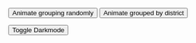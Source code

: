 <link href="style.css" rel="stylesheet" type="text/css" />

<button id="random-button">Animate grouping randomly</button>
<button id="grid-button">Animate grouped by district</button>


<button id="toggle-background">Toggle Darkmode</button>

<div id="filter-container">
</div>

<div id='my-canvas'>
</div>
<svg width="1000" height="900"></svg>

<script>
import d3 from "src/external/d3.v5.js"
import mp2 from "https://lively-kernel.org/lively4/BP2019RH1/scratch/individualsAsPoints/regl/npm-modules/npm-mouse-position.js"
import mb2 from "https://lively-kernel.org/lively4/BP2019RH1/scratch/individualsAsPoints/regl/npm-modules/npm-mouse-pressed.js" 
import Noose from "https://lively-kernel.org/lively4/BP2019RH1/scratch/individualsAsPoints/regl/npm-modules/npm-noose.js"

import { AVFParser } from "https://lively-kernel.org/voices/parsing-data/avf-parser.js"
import { ReGL } from "https://lively-kernel.org/lively4/BP2019RH1/scratch/individualsAsPoints/regl/npm-modules/regl-point-wrapper.js"
import { addSelectionEventListener } from "https://lively-kernel.org/lively4/BP2019RH1/scratch/individualsAsPoints/regl/point-selection.js"
import { Selector } from "https://lively-kernel.org/lively4/BP2019RH1/scratch/individualsAsPoints/regl/point-selection2.js"
import { Filterer } from "https://lively-kernel.org/lively4/BP2019RH1/scratch/individualsAsPoints/regl/point-filter.js"

// Some constants to use
const MAX_WIDTH = 1000;
const MAX_HEIGHT = 800;
const MAX_SPEED = 25;
const POINT_SIZE = 7;
const POINT_COUNT = 50000;

var divCanvas = lively.query(this, "#my-canvas")
var canvas = <canvas width="1000" height="800"></canvas>
var svg = lively.query(this, "svg")
var context = canvas.getContext("webgl") 
var regl = new ReGL(context)
var world = this

let attributes = ["gender", "district", "age"]

var selectPreferences = {"multipleSelect": false};

let backgroundColor = [255, 255, 255, 1]

divCanvas.appendChild(canvas)
divCanvas.appendChild(svg)

var mp = mp2(divCanvas)
var mb = mb2(divCanvas)


var filterer = new Filterer(attributes)
var selector = new Selector(this.parentElement, mb, mp, selectPreferences)



// Make scales
let colorScale = d3.scaleOrdinal(d3.schemeCategory10).domain(["male", "female"])
let xScale
let xAxis

// Filter

const drawPoints = () => { 
  xScale = initDistrictScale(filterer.getFilteredData(points))
  colorScale = initColorScale(filterer.getFilteredData(points))
  xAxis = d3.axisBottom(xScale)
  
  regl.drawPoints({
    points: filterer.getFilteredData(points)
}); }


let removeScale = (containerElement) => {
  return () => { d3.select(containerElement).select("g").remove() }
}

let addScale = () => {
  d3.select(svg).append("g")
    .attr("class", "axis")
    .attr("transform", "translate(" + 0 + "," + 800 + ")")
    .call(xAxis)
  .selectAll("text")
    .attr("y", 0)
    .attr("x", 9)
    .attr("dy", ".35em")
    .attr("transform", "rotate(90)")
    .style("text-anchor", "start");
}

let removeAndAddScale = (containerElement) => {
  return () => { 
    d3.select(containerElement).select("g").remove();
    d3.select(svg).append("g")
    .attr("class", "axis")
    .attr("transform", "translate(" + 0 + "," + 800 + ")")
    .call(xAxis)
    .selectAll("text")
    .attr("y", 0)
    .attr("x", 9)
    .attr("dy", ".35em")
    .attr("transform", "rotate(90)")
    .style("text-anchor", "start");
  }
}

let getTargetPositionRandom = (point) => {
  return randomIntFromInterval(0, MAX_WIDTH)
}

let getTargetPositionDistrict = (point) => {
  return xScale(point.district) + randomIntFromInterval(10, xScale.bandwidth() - 10)
}

var points = []
//= createData(POINT_COUNT);
//   initScalesAndAxes(points)
//  initFilterSelect(points)

/*drawPoints({
  pointWidth: POINT_SIZE,
  points: points.filter(activeFilterExpr)
});*/

d3.json("https://lively-kernel.org/lively4/BP2019RH1/data.json").then(result => {
  let data = result
  
  points = initData(data)
  
  xScale = initDistrictScale(points)
  colorScale = initColorScale(points)
  xAxis = d3.axisBottom(xScale)

  filterer.initFilterSelectBoxes(lively.query(world, "#filter-container"), points, world, drawPoints)
  //addSelectionEventListener(points, drawPoints, mb, mp, this.parentElement, selectPreferences)
  selector.init(points, drawPoints)
  selector.start()
  
  drawPoints()
})

addEvtListenerAnimation(lively.query(this, "#random-button"), getTargetPositionRandom, removeScale(svg))
addEvtListenerAnimation(lively.query(this, "#grid-button"), getTargetPositionDistrict, removeAndAddScale(svg))


lively.query(this, "#toggle-background").addEventListener("click", () => {
  backgroundColor = [255-backgroundColor[0], 255-backgroundColor[1], 255-backgroundColor[2],1]
  regl.setBackgroundColor({r: backgroundColor[0], g: backgroundColor[1], b: backgroundColor[2]})
  
  drawPoints()
})

function initDistrictScale(data) {
  const uniqueDistrict = [...new Set(data.map(item => item.district))];
  let scale = d3.scaleBand().domain(uniqueDistrict).range([0, MAX_WIDTH])
  return scale
}

function initColorScale(data) {
  const uniqueGender = [...new Set(data.map(item => item.gender))];
  let scale = d3.scaleOrdinal(d3.schemeCategory10).domain(uniqueGender)
  return scale
}

//------- Data Helpers ---------//

function randomFromInterval(min, max) {
  return Math.random() * (max - min + 1) + min;
}

function randomIntFromInterval(min, max) {
  return Math.floor(randomFromInterval(min, max));
}
/*
function createData(dataCount) {
  var data = [];
  for (var i = 0; i < dataCount; i++) {
    let x = randomIntFromInterval(POINT_SIZE, MAX_WIDTH)
    let y = randomIntFromInterval(POINT_SIZE, MAX_HEIGHT)
    let gender = genderNames[randomIntFromInterval(0, genderNames.length - 1)]
    
    var datum = {
      age: randomIntFromInterval(10,99),
      district: districtNames[randomIntFromInterval(0, districtNames.length - 1)],
      gender: gender,
      themes: {},
      
      drawing: {
        id: i,
        speed: randomFromInterval(1, MAX_SPEED),
        y: y,
        x: x,
        sy: y,
        sx: x,
        highlighted: false,
        size: randomIntFromInterval(POINT_SIZE, POINT_SIZE),
        color: d3.rgb(colorScale(gender)), 
        defaultColor: d3.rgb(colorScale(gender)),
      }
    };

    data.push(datum);
  }
  return data;
}*/

function initData(data) {
  let result = data
  
  for (var i = 0; i < result.length; i++) {
    let x = randomIntFromInterval(POINT_SIZE, MAX_WIDTH)
    let y = randomIntFromInterval(POINT_SIZE, MAX_HEIGHT)
    
    result[i]["drawing"] = {
      id: i,
      y: y,
      x: x,
      sy: y,
      sx: x,
      highlighted: false,
      size: POINT_SIZE,
      color: d3.rgb(colorScale(result[i].gender)),
      defaultColor: d3.rgb(colorScale(result[i].gender)),
    };
  }
  
  return result
}

//------- EventListener ---------//
function addEvtListenerAnimation(button, getTargetPosition, beforeAnimation) {
  button.addEventListener("click", () => {
    const duration = 2000
    const ease = d3.easeCubic
    
    beforeAnimation()
    
    points.forEach((point) => {
      point.drawing.x = getTargetPosition(point)
    });
    
    var currentPoints = filterer.getFilteredData(points)
    
    let timer = d3.timer((elapsed) => {
      const t = Math.min(1, ease(elapsed / duration))

      regl.animatePoints({
        points: currentPoints,
        tick: t,
      })

      if (t === 1) {
        timer.stop()
        points.forEach(point => {point.drawing.sx = point.drawing.x; point.drawing.sy = point.drawing.y})
      }
    })
  })
}


//------ SELECTION / HIGHLIGHTING -----//



// ------ MULTIPLE SELECT ------ //




  

//// Lasso
// draw a line -> every point of the line forms a new point in outline of polygon, every point whose middle is in the polygon gets selected



//------ FILTERING -----//




""
</script>
